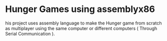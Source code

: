 # Hunger Games using assemblyx86
 his project uses assembly language to make the Hunger game from scratch as multiplayer using the same computer or different computers ( Through Serial Communication ).

